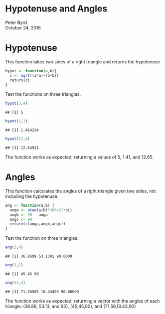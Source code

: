 # Hypotenuse and Angles
Peter Byrd  
October 24, 2016  
# Hypotenuse

This function takes two sides of a right triangle and returns the hypotenuse


```r
hypot <- function(a,b){
  c <- sqrt((a*a)+(b*b))
  return(c)
}
```

Test the functions on three triangles.


```r
hypot(3,4)
```

```
## [1] 5
```

```r
hypot(1,1)
```

```
## [1] 1.414214
```

```r
hypot(12,4)
```

```
## [1] 12.64911
```

The function works as expected, returning a values of 5, 1.41, and 12.65.


# Angles

This function calculates the angles of a right triangle given two sides, not including the hypotenuse.


```r
ang <- function(a,b) {
  anga <- atan(a/b)*360/(2*pi)
  angb <- 90 - anga
  angc <- 90
  return(c(anga,angb,angc))
}
```

Test the function on three triangles.


```r
ang(3,4)
```

```
## [1] 36.8699 53.1301 90.0000
```

```r
ang(1,1)
```

```
## [1] 45 45 90
```

```r
ang(12,4)
```

```
## [1] 71.56505 18.43495 90.00000
```

The function works as expected, returning a vector with the angles of each triangle:  (36.86, 53.13, and 90), (45,45,90), and (71.56,18.43,90)

